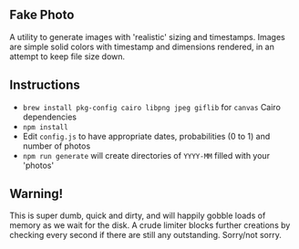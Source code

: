 ## Fake Photo

A utility to generate images with 'realistic' sizing and timestamps. Images are simple solid colors with timestamp and dimensions rendered, in an attempt to keep file size down.

## Instructions

  - `brew install pkg-config cairo libpng jpeg giflib` for `canvas` Cairo dependencies
  - `npm install`
  - Edit `config.js` to have appropriate dates, probabilities (0 to 1) and number of photos
  - `npm run generate` will create directories of `YYYY-MM` filled with your 'photos'

## Warning!

This is super dumb, quick and dirty, and will happily gobble loads of memory as we wait for the disk. A crude limiter blocks further creations by checking every second if there are still any outstanding. Sorry/not sorry.

